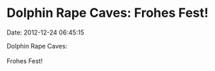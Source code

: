 Dolphin Rape Caves: Frohes Fest!
================================

Date: 2012-12-24 06:45:15

Dolphin Rape Caves:\
\
Frohes Fest!
